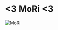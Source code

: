 # <3 MoRi <3

![MoRi](https://github.com/rimedelis16/rimedelis16.github.io/assets/140440389/af827a70-7c53-4a23-826a-4b55518c4174)
